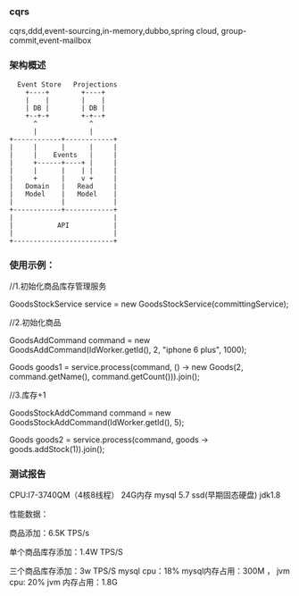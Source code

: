 ### cqrs
cqrs,ddd,event-sourcing,in-memory,dubbo,spring cloud, group-commit,event-mailbox


### 架构概述
      Event Store   Projections
        +----+        +----+
        |    |        |    |
        | DB |        | DB |
        +--+-+        +-+--+
          ^             ^
          |             |
    +------------+------------+
    |     |      |      |     |
    |     |    Events   |     |
    |     +------+----+ |     |
    |     |      |    | |     |
    |     +      |    v +     |
    |   Domain   |   Read     |
    |   Model    |   Model    |
    |            |            |
    +------------+------------+
    |                         |
    |           API           |
    |                         |
    +-------------------------+ 


### 使用示例：

//1.初始化商品库存管理服务

GoodsStockService service = new GoodsStockService(committingService);

//2.初始化商品

GoodsAddCommand command = new GoodsAddCommand(IdWorker.getId(), 2, "iphone 6 plus", 1000);

Goods goods1 = service.process(command, () -> new Goods(2, command.getName(), command.getCount())).join();

//3.库存+1

GoodsStockAddCommand command = new GoodsStockAddCommand(IdWorker.getId(), 5);

Goods goods2 = service.process(command, goods -> goods.addStock(1)).join();

### 测试报告

CPU:I7-3740QM（4核8线程）   24G内存   mysql 5.7   ssd(早期固态硬盘)  jdk1.8

性能数据：

商品添加：6.5K TPS/s

单个商品库存添加：1.4W TPS/S

三个商品库存添加：3w TPS/S     mysql cpu：18%  mysql内存占用：300M ， jvm cpu: 20% jvm 内存占用：1.8G 






